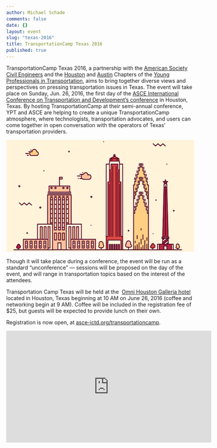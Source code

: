 ```yaml
---
author: Michael Schade
comments: false
date: {}
layout: event
slug: "texas-2016"
title: TransportationCamp Texas 2016
published: true
---
```

TransportationCamp Texas 2016, a partnership with the [American Society Civil Engineers](http://www.asce.org/) and
the [Houston](http://yptransportation.org/chapters/ypt-houston/) and
[Austin](http://yptransportation.org/category/chapters/ypt-austin-chapter/) Chapters of
the [Young Professionals in Transportation](http://yptransportation.org/),
aims to bring together diverse views and perspectives on pressing transportation issues in Texas.
The event will take place on Sunday, Jun. 26, 2016, the first day of
the [ASCE International Conference on Transportation and Development’s conference](http://www.asce-ictd.org/)
in Houston, Texas. By hosting TransportationCamp at their semi-annual conference, YPT and ASCE
are helping to create a unique TransportationCamp atmosphere, where technologists, transportation advocates,
and users can come together in open conversation with the operators of Texas’ transportation providers.
<p align="center">
<img src="skyline.png" width="550" height="300">
</p>
Though it will take place during a conference,
the event will be run as a standard “unconference” — sessions will be proposed on the day of the event,
and will range in transportation topics based on the interest of the attendees.

Transportation Camp Texas will be held at the 
[Omni Houston Galleria hotel](http://www.asce-ictd.org/ictd-lodging-and-transportation/) located in Houston,
Texas beginning at 10 AM on June 26, 2016 (coffee and networking begin at 9 AM).
Coffee will be included in the registration fee of $25, but guests will be expected to provide lunch on their own.

Registration is now open, at [asce-ictd.org/transportationcamp](http://www.asce-ictd.org/transportationcamp/).
<p align="center">
<iframe src="https://www.google.com/maps/embed?pb=!1m14!1m8!1m3!1d13854.26501199385!2d-95.4592956!3d29.76126390000002!3m2!1i1024!2i768!4f13.1!3m3!1m2!1s0x0%3A0x855269a9c60f8290!2sOmni+Houston+Hotel!5e0!3m2!1sen!2sus!4v1448252126841" width="550" height="300" frameborder="0" style="border:0" allowfullscreen></iframe>
</p>
